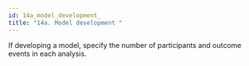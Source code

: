 ```yaml
---
id: 14a_model_development_
title: "14a. Model development "
---
```

If developing a model, specify the number of participants and outcome events in each analysis. 